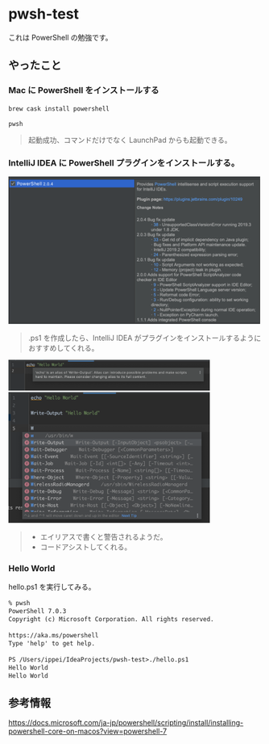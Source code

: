 # pwsh-test
これは PowerShell の勉強です。

## やったこと

### Mac に PowerShell をインストールする
```shell script
brew cask install powershell
```
```shell script
pwsh
```
> 起動成功、コマンドだけでなく LaunchPad からも起動できる。

### IntelliJ IDEA に PowerShell プラグインをインストールする。
<img src="./docs/plugin.png" width="500px">

> .ps1 を作成したら、IntelliJ IDEA がプラグインをインストールするようにおすすめしてくれる。

<img src="./docs/warning_alias.png" width="400px">
<img src="./docs/code_assist.png" width="400px">

> * エイリアスで書くと警告されるようだ。
> * コードアシストしてくれる。


### Hello World
hello.ps1 を実行してみる。
```
% pwsh
PowerShell 7.0.3
Copyright (c) Microsoft Corporation. All rights reserved.

https://aka.ms/powershell
Type 'help' to get help.

PS /Users/ippei/IdeaProjects/pwsh-test>./hello.ps1
Hello World
Hello World
```

## 参考情報
https://docs.microsoft.com/ja-jp/powershell/scripting/install/installing-powershell-core-on-macos?view=powershell-7
